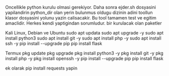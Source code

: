 Oncellikle python kurulu olmasi gerekiyor. Daha sonra ejder.sh dosyasini yapilandirin
python_dir olan yerin bulunmus oldugu dizinin adini toollun klasor dosyasini yolunu yazin calisacakir. Bu tool tamamen test ve egitim amaclidir. Herkes kendi yaptigindan sorumludur.
bir kurulacak olan paketler 


Kali Linux, Debian ve Ubuntu 
sudo apt updata 
sudo apt upgrade -y 
sudo apt install  python3 
sudo apt install git -y 
sudo apt install php -y 
sudo apt install ssh -y
pip install --upgrade pip 
pip install flask 

Termux 
pkg update 
pkg upgrade 
pkg install python3 -y 
pkg install git -y 
pkg install php -y
pkg install openssh -y 
pip install --upgrade pip
pip install flask

ek olarak pip install requests yapin 

